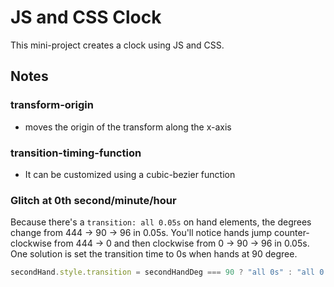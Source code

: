 # JS and CSS Clock

This mini-project creates a clock using JS and CSS.

## Notes

### transform-origin

- moves the origin of the transform along the x-axis

### transition-timing-function

- It can be customized using a cubic-bezier function

### Glitch at 0th second/minute/hour

Because there's a `transition: all 0.05s` on hand elements, the degrees change from 444 -> 90 -> 96 in 0.05s. You'll notice hands jump counter-clockwise from 444 -> 0 and then clockwise from 0 -> 90 -> 96 in 0.05s. One solution is set the transition time to 0s when hands at 90 degree.

```javascript
secondHand.style.transition = secondHandDeg === 90 ? "all 0s" : "all 0.05s";
```
